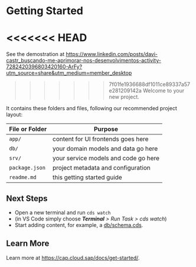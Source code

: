 # Getting Started

<<<<<<< HEAD
=======
See the demostration at https://www.linkedin.com/posts/davi-castr_buscando-me-aprimorar-nos-desenvolvimentos-activity-7282420396803420160-ArFy?utm_source=share&utm_medium=member_desktop

>>>>>>> 7f01fe1936688df1011ce89337a57e281209142a
Welcome to your new project.

It contains these folders and files, following our recommended project layout:

File or Folder | Purpose
---------|----------
`app/` | content for UI frontends goes here
`db/` | your domain models and data go here
`srv/` | your service models and code go here
`package.json` | project metadata and configuration
`readme.md` | this getting started guide


## Next Steps

- Open a new terminal and run `cds watch`
- (in VS Code simply choose _**Terminal** > Run Task > cds watch_)
- Start adding content, for example, a [db/schema.cds](db/schema.cds).


## Learn More

Learn more at https://cap.cloud.sap/docs/get-started/.
